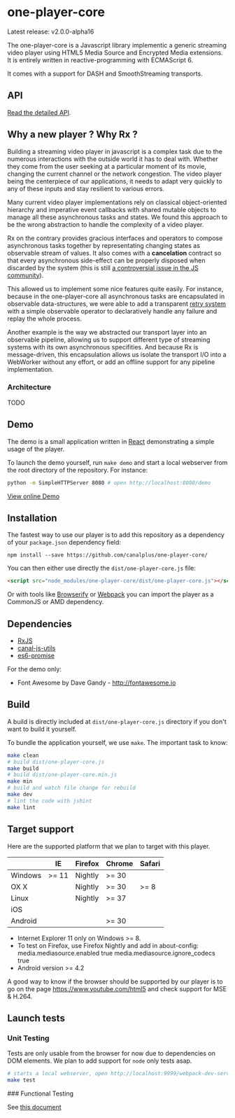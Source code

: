 one-player-core
===============

Latest release: v2.0.0-alpha16

The one-player-core is a Javascript library implementic a generic streaming video player using HTML5 Media Source and Encrypted Media extensions. It is entirely written in reactive-programming with ECMAScript 6.

It comes with a support for DASH and SmoothStreaming transports.

## API

[Read the detailed API](//github.com/canalplus/one-player-core/blob/master/API.md).

## Why a new player ? Why Rx ?

Building a streaming video player in javascript is a complex task due to the numerous interactions with the outside world it has to deal with. Whether they come from the user seeking at a particular moment of its movie, changing the current channel or the network congestion. The video player being the centerpiece of our applications, it needs to adapt very quickly to any of these inputs and stay resilient to various errors.

Many current video player implementations rely on classical object-oriented hierarchy and imperative event callbacks with shared mutable objects to manage all these asynchronous tasks and states. We found this approach to be the wrong abstraction to handle the complexity of a video player.

Rx on the contrary provides gracious interfaces and operators to compose asynchronous tasks together by representating changing states as observable stream of values. It also comes with a **cancelation** contract so that every asynchronous side-effect can be properly disposed when discarded by the system (this is still [a controversial issue in the JS community](https://github.com/whatwg/fetch/issues/27)).

This allowed us to implement some nice features quite easily. For instance, because in the one-player-core all asynchronous tasks are encapsulated in observable data-structures, we were able to add a transparent [retry system](https://github.com/canalplus/canal-js-utils/blob/master/rx-ext.js#L73-L100) with a simple observable operator to declaratively handle any failure and replay the whole process.

Another example is the way we abstracted our transport layer into an observable pipeline, allowing us to support different type of streaming systems with its own asynchronous specifities. And because Rx is message-driven, this encapsulation allows us isolate the transport I/O into a WebWorker without any effort, or add an offline support for any pipeline implementation.

### Architecture

TODO

## Demo

The demo is a small application written in [React](https://github.com/facebook/react) demonstrating a simple usage of the player.

To launch the demo yourself, run `make demo` and start a local webserver from the root directory of the repository. For instance:

```sh
python -m SimpleHTTPServer 8080 # open http://localhost:8080/demo
```
[View online Demo](http://canalplus.github.io/one-player-core/)

## Installation

The fastest way to use our player is to add this repository as a dependency of
your `package.json` dependency field:

```
npm install --save https://github.com/canalplus/one-player-core/
```

You can then either use directly the `dist/one-player-core.js` file:

```html
<script src="node_modules/one-player-core/dist/one-player-core.js"></script>
```

Or with tools like [Browserify](http://browserify.org/) or
[Webpack](http://webpack.github.io/) you can import the player as a CommonJS
or AMD dependency.

## Dependencies

- [RxJS](https://github.com/Reactive-Extensions/RxJS)
- [canal-js-utils](https://github.com/canalplus/canal-js-utils)
- [es6-promise](https://github.com/jakearchibald/es6-promise)

For the demo only:

- Font Awesome by Dave Gandy - http://fontawesome.io

## Build

A build is directly included at `dist/one-player-core.js` directory if you don't
want to build it yourself.

To bundle the application yourself, we use `make`. The important task to know:

```sh
make clean
# build dist/one-player-core.js
make build
# build dist/one-player-core.min.js
make min
# build and watch file change for rebuild
make dev
# lint the code with jshint
make lint
```

## Target support

Here are the supported platform that we plan to target with this player.

|          |    IE     |  Firefox  |   Chrome  |  Safari   |
|----------|-----------|-----------|-----------|-----------|
| Windows  |   >= 11   |  Nightly  |   >= 30   |           |
| OX X     |           |  Nightly  |   >= 30   |   >= 8    |
| Linux    |           |  Nightly  |   >= 37   |           |
| iOS      |           |           |           |           |
| Android  |           |           |   >= 30   |           |

- Internet Explorer 11 only on Windows >= 8.
- To test on Firefox, use Firefox Nightly and add in about-config:
     media.mediasource.enabled        true
     media.mediasource.ignore_codecs  true
- Android version >= 4.2

A good way to know if the browser should be supported by our player is to go
on the page https://www.youtube.com/html5 and check support for MSE & H.264.

## Launch tests


### Unit Testing
Tests are only usable from the browser for now due to dependencies on DOM
elements. We plan to add support for `node` only tests asap.

```sh
# starts a local webserver, open http://localhost:9999/webpack-dev-server/test
make test
```

### Functional Testing

See [this document](./test/func/README.md)
